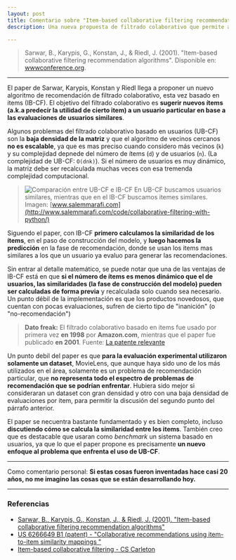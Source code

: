 ```yaml
---
layout: post
title: Comentario sobre "Item-based collaborative filtering recommendation algorithms" (2001) de Sarwar, B., Karypis, G., Konstan, J., & Riedl, J.
description: Una nueva propuesta de filtrado colaborativo que permite aprovechar la naturaleza poco dinámica de los items para precalcular el modelo basandose en los items y no en los usuarios

---
```


> Sarwar, B., Karypis, G., Konstan, J., & Riedl, J. (2001). "Item-based collaborative filtering recommendation algorithms". Disponible en: [wwwconference.org](http://wwwconference.org/www10/cdrom/papers/pdf/p519.pdf).

---

El paper de Sarwar, Karypis, Konstan y Riedl llega a proponer un nuevo algoritmo de recomendación de filtrado colaborativo, esta vez basado en items (IB-CF). El objetivo del filtrado colaborativo es **sugerir nuevos ítems (a.k.a predecir la utilidad de cierto item) a un usuario particular en base a las evaluaciones de usuarios similares**.

Algunos problemas del filtrado colaborativo basado en usuarios (UB-CF) son la **baja densidad de la matriz** y que el algoritmo de vecinos cercanos **no es escalable**, ya que es mas preciso cuando considero más vecinos (`k`) y su complejidad depnede del número de ítems (`d`) y de usuarios (`n`). (La complejidad de UB-CF: `O(dnk)`). Si el número de usuarios es muy dinámico, la matriz debe ser recalculada muchas veces con esa tremenda complejidad computacional.

> ![Comparación entre UB-CF e IB-CF](/recsys/public/img/collaborative-filtering-basics.jpg)
> En UB-CF buscamos usuarios similares, mientras que en el IB-CF buscamos itemes similares. Imagen: [www.salemmarafi.com](http://www.salemmarafi.com/code/collaborative-filtering-with-python/)

Siguendo el paper, con IB-CF **primero calculamos la similaridad de los ítems**, en el paso de construcción del modelo, y **luego hacemos la predicción** en la fase de recomendación, donde se usan los items mas similares a los que un usuario ya evaluo para generar las recomendaciones.

Sin entrar al detalle matemático, se puede notar que una de las ventajas de IB-CF está en que **si el número de ítems es menos dinámico que el de usuarios, las similaridades (la fase de construcción del modelo) pueden ser calculadas de forma previa** y recalculada solo cuando sea necesario. Un punto débil de la implementación es que los productos novedosos, que cuentan con pocas evaluaciones, sufren de cierto tipo de "inanición" (o "no-recomendación")

> **Dato freak:** El filtrado colaborativo basado en items fue usado por primera vez **en 1998** por **Amazon.com**, mientras que el paper fue publicado **en 2001**. Fuente: [La patente relevante](https://www.google.com/patents/US6266649)

Un punto debil del paper es que **para la evaluación experimental utilizaron solamente un dataset**, MovieLens, que aunque haya sido uno de los más utilizados en el área, solamente es un problema de recomendación particular, que **no representa todo el espectro de problemas de recomendación que se podrían enfrentar**. Hubiera sido mejor si consideraran un dataset con gran densidad y otro con una baja densidad de evaluaciones por item, para permitir la discusión del segundo punto del párrafo anterior.

El paper se necuentra bastante fundamentado y es bien completo, incluso **discutiendo cómo se calcula la similaridad entre los items**. También creo que es destacable que usaran como *benchmark* un sistema basado en usuarios, ya que lo que el paper propone es precisamente **un nuevo enfoque al problema que enfrenta el uso de UB-CF**.

---

Como comentario personal: **Si estas cosas fueron inventadas hace casi 20 años, no me imagino las cosas que se están desarrollando hoy.**

---

### Referencias

* [Sarwar, B., Karypis, G., Konstan, J., & Riedl, J. (2001). "Item-based collaborative filtering recommendation algorithms"](http://wwwconference.org/www10/cdrom/papers/pdf/p519.pdf)
* [US 6266649 B1 (patent) - "Collaborative recommendations using item-to-item similarity mappings "](https://www.google.com/patents/US6266649)
* [Item-based collaborative filtering - CS Carleton](http://www.cs.carleton.edu/cs_comps/0607/recommend/recommender/itembased.html)

